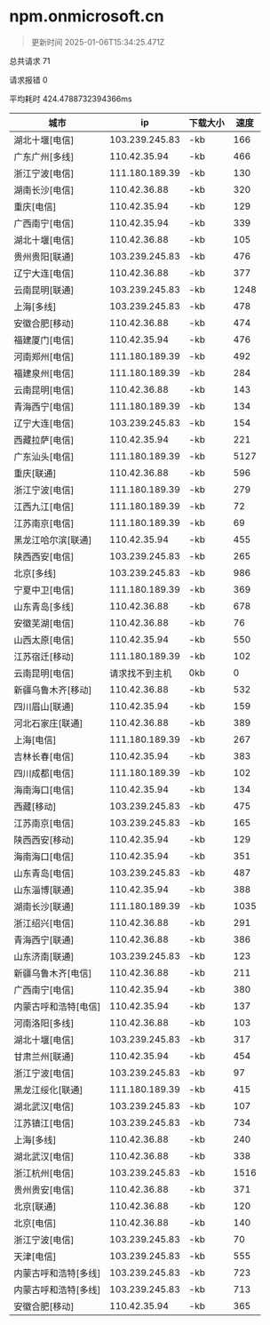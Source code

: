 
  # npm.onmicrosoft.cn

  > 更新时间 2025-01-06T15:34:25.471Z
  
  总共请求 71

  请求报错 0

  平均耗时 424.4788732394366ms

|城市|ip|下载大小|速度|
|-----|----------|---|---|
|湖北十堰[电信]|103.239.245.83|-kb|166|
|广东广州[多线]|110.42.35.94|-kb|466|
|浙江宁波[电信]|111.180.189.39|-kb|130|
|湖南长沙[电信]|110.42.36.88|-kb|320|
|重庆[电信]|110.42.35.94|-kb|129|
|广西南宁[电信]|110.42.35.94|-kb|339|
|湖北十堰[电信]|110.42.36.88|-kb|105|
|贵州贵阳[联通]|103.239.245.83|-kb|476|
|辽宁大连[电信]|110.42.36.88|-kb|377|
|云南昆明[联通]|103.239.245.83|-kb|1248|
|上海[多线]|103.239.245.83|-kb|478|
|安徽合肥[移动]|110.42.36.88|-kb|474|
|福建厦门[电信]|110.42.35.94|-kb|476|
|河南郑州[电信]|111.180.189.39|-kb|492|
|福建泉州[电信]|111.180.189.39|-kb|284|
|云南昆明[电信]|110.42.36.88|-kb|143|
|青海西宁[电信]|111.180.189.39|-kb|134|
|辽宁大连[电信]|103.239.245.83|-kb|154|
|西藏拉萨[电信]|110.42.35.94|-kb|221|
|广东汕头[电信]|111.180.189.39|-kb|5127|
|重庆[联通]|110.42.36.88|-kb|596|
|浙江宁波[电信]|111.180.189.39|-kb|279|
|江西九江[电信]|111.180.189.39|-kb|72|
|江苏南京[电信]|111.180.189.39|-kb|69|
|黑龙江哈尔滨[联通]|110.42.35.94|-kb|455|
|陕西西安[电信]|103.239.245.83|-kb|265|
|北京[多线]|103.239.245.83|-kb|986|
|宁夏中卫[电信]|111.180.189.39|-kb|369|
|山东青岛[多线]|110.42.36.88|-kb|678|
|安徽芜湖[电信]|110.42.36.88|-kb|76|
|山西太原[电信]|110.42.35.94|-kb|550|
|江苏宿迁[移动]|111.180.189.39|-kb|102|
|云南昆明[电信]|请求找不到主机|0kb|0|
|新疆乌鲁木齐[移动]|110.42.36.88|-kb|532|
|四川眉山[联通]|110.42.35.94|-kb|159|
|河北石家庄[联通]|110.42.36.88|-kb|389|
|上海[电信]|111.180.189.39|-kb|267|
|吉林长春[电信]|110.42.35.94|-kb|383|
|四川成都[电信]|111.180.189.39|-kb|102|
|海南海口[电信]|110.42.35.94|-kb|134|
|西藏[移动]|103.239.245.83|-kb|475|
|江苏南京[电信]|103.239.245.83|-kb|165|
|陕西西安[移动]|110.42.35.94|-kb|129|
|海南海口[电信]|110.42.35.94|-kb|351|
|山东青岛[电信]|103.239.245.83|-kb|487|
|山东淄博[联通]|110.42.35.94|-kb|388|
|湖南长沙[联通]|111.180.189.39|-kb|1035|
|浙江绍兴[电信]|110.42.36.88|-kb|291|
|青海西宁[联通]|110.42.36.88|-kb|386|
|山东济南[联通]|103.239.245.83|-kb|123|
|新疆乌鲁木齐[电信]|110.42.36.88|-kb|211|
|广西南宁[电信]|110.42.35.94|-kb|380|
|内蒙古呼和浩特[电信]|110.42.35.94|-kb|137|
|河南洛阳[多线]|110.42.36.88|-kb|103|
|湖北十堰[电信]|103.239.245.83|-kb|317|
|甘肃兰州[联通]|110.42.35.94|-kb|454|
|浙江宁波[电信]|103.239.245.83|-kb|97|
|黑龙江绥化[联通]|111.180.189.39|-kb|415|
|湖北武汉[电信]|103.239.245.83|-kb|107|
|江苏镇江[电信]|103.239.245.83|-kb|734|
|上海[多线]|110.42.36.88|-kb|240|
|湖北武汉[电信]|110.42.36.88|-kb|338|
|浙江杭州[电信]|103.239.245.83|-kb|1516|
|贵州贵安[电信]|110.42.36.88|-kb|371|
|北京[联通]|110.42.36.88|-kb|120|
|北京[电信]|110.42.36.88|-kb|140|
|浙江宁波[电信]|103.239.245.83|-kb|70|
|天津[电信]|103.239.245.83|-kb|555|
|内蒙古呼和浩特[多线]|103.239.245.83|-kb|723|
|内蒙古呼和浩特[多线]|103.239.245.83|-kb|713|
|安徽合肥[移动]|110.42.35.94|-kb|365|

  